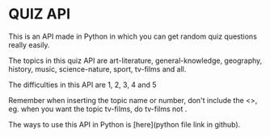 # **QUIZ API**
This is an API made in Python in which you can get random quiz questions really easily. 

The topics in this quiz API are art-literature, general-knowledge, geography, history, music, science-nature, sport, tv-films and all.

The difficulties in this API are 1, 2, 3, 4 and 5

Remember when inserting the topic name or number, don't include the <>, eg. when you want the topic tv-films, do tv-films not <tv-films>.

The ways to use this API in Python is [here](python file link in github).
